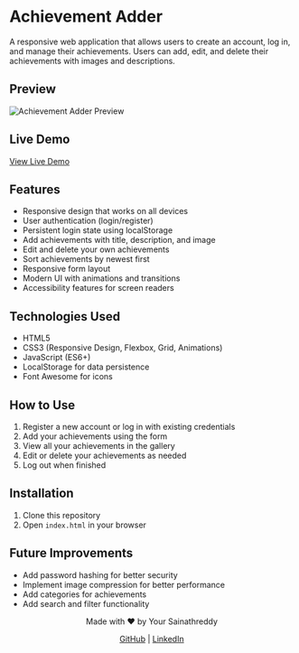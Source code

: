 # Achievement Adder

A responsive web application that allows users to create an account, log in, and manage their achievements. Users can add, edit, and delete their achievements with images and descriptions.

## Preview

![Achievement Adder Preview](https://i.ibb.co/YBHnXWz/achievement-adder-preview.png)

## Live Demo

[View Live Demo](https://achievement-adder-sainath.netlify.app/)

## Features

- Responsive design that works on all devices
- User authentication (login/register)
- Persistent login state using localStorage
- Add achievements with title, description, and image
- Edit and delete your own achievements
- Sort achievements by newest first
- Responsive form layout
- Modern UI with animations and transitions
- Accessibility features for screen readers

## Technologies Used

- HTML5
- CSS3 (Responsive Design, Flexbox, Grid, Animations)
- JavaScript (ES6+)
- LocalStorage for data persistence
- Font Awesome for icons

## How to Use

1. Register a new account or log in with existing credentials
2. Add your achievements using the form
3. View all your achievements in the gallery
4. Edit or delete your achievements as needed
5. Log out when finished

## Installation

1. Clone this repository
2. Open `index.html` in your browser

## Future Improvements

- Add password hashing for better security
- Implement image compression for better performance
- Add categories for achievements
- Add search and filter functionality

<div align="center">
  <p>Made with ❤️ by Your Sainathreddy</p>
  <p>
    <a href="https://github.com/sainath-666">GitHub</a> |
    <a href="https://www.linkedin.com/in/sainath666">LinkedIn</a>
  </p>
</div>
